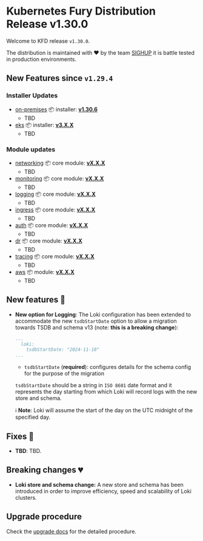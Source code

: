 # Kubernetes Fury Distribution Release v1.30.0

Welcome to KFD release `v1.30.0`.

The distribution is maintained with ❤️ by the team [SIGHUP](https://sighup.io/) it is battle tested in production environments.

## New Features since `v1.29.4`

### Installer Updates

- [on-premises](https://github.com/sighupio/fury-kubernetes-on-premises) 📦 installer: [**v1.30.6**](https://github.com/sighupio/fury-kubernetes-on-premises/releases/tag/v1.30.6)
  - TBD
- [eks](https://github.com/sighupio/fury-eks-installer) 📦 installer: [**v3.X.X**](https://github.com/sighupio/fury-eks-installer/releases/tag/v3.X.X)
  - TBD

### Module updates

- [networking](https://github.com/sighupio/fury-kubernetes-networking) 📦 core module: [**vX.X.X**](https://github.com/sighupio/fury-kubernetes-networking/releases/tag/vX.X.X)
  - TBD
- [monitoring](https://github.com/sighupio/fury-kubernetes-monitoring) 📦 core module: [**vX.X.X**](https://github.com/sighupio/fury-kubernetes-monitoring/releases/tag/vX.X.X)
  - TBD
- [logging](https://github.com/sighupio/fury-kubernetes-logging) 📦 core module: [**vX.X.X**](https://github.com/sighupio/fury-kubernetes-logging/releases/tag/vX.X.X)
  - TBD
- [ingress](https://github.com/sighupio/fury-kubernetes-ingress) 📦 core module: [**vX.X.X**](https://github.com/sighupio/fury-kubernetes-ingress/releases/tag/vX.X.X)
  - TBD
- [auth](https://github.com/sighupio/fury-kubernetes-auth) 📦 core module: [**vX.X.X**](https://github.com/sighupio/fury-kubernetes-auth/releases/tag/vX.X.X)
  - TBD
- [dr](https://github.com/sighupio/fury-kubernetes-dr) 📦 core module: [**vX.X.X**](https://github.com/sighupio/fury-kubernetes-dr/releases/tag/vX.X.X)
  - TBD
- [tracing](https://github.com/sighupio/fury-kubernetes-tracing) 📦 core module: [**vX.X.X**](https://github.com/sighupio/fury-kubernetes-tracing/releases/tag/vX.X.X)
  - TBD
- [aws](https://github.com/sighupio/fury-kubernetes-aws) 📦 module: [**vX.X.X**](https://github.com/sighupio/fury-kubernetes-aws/releases/tag/vX.X.X)
  - TBD

## New features 🌟

- **New option for Logging**: The Loki configuration has been extended to accommodate the new `tsdbStartDate` option to allow a migration towards TSDB and schema v13 (note: **this is a breaking change**):

  ```yaml
  ...
    loki:
      tsdbStartDate: "2024-11-18"
  ...
  ```

  - `tsdbStartDate`  (**required**): configures details for the schema config for the purpose of the migration

  `tsdbStartDate` should be a string in `ISO 8601` date format and it represents the day starting from which Loki will record logs with the new store and schema.

  ℹ️ **Note**:  Loki will assume the start of the day on the UTC midnight of the specified day.

## Fixes 🐞

- **TBD**: TBD.

## Breaking changes 💔

- **Loki store and schema change:** A new store and schema has been introduced in order to improve efficiency, speed and scalability of Loki clusters.

## Upgrade procedure

Check the [upgrade docs](https://github.com/sighupio/furyctl/tree/main/docs/upgrades/kfd/README.md) for the detailed procedure.
